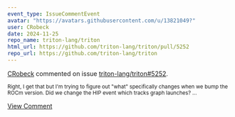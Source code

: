 ```yaml
---
event_type: IssueCommentEvent
avatar: "https://avatars.githubusercontent.com/u/13821049?"
user: CRobeck
date: 2024-11-25
repo_name: triton-lang/triton
html_url: https://github.com/triton-lang/triton/pull/5252
repo_url: https://github.com/triton-lang/triton
---
```


<a href='https://github.com/CRobeck' target='_blank'>CRobeck</a> commented on issue <a href='https://github.com/triton-lang/triton/pull/5252' target='_blank'>triton-lang/triton#5252</a>.

<small>Right, I get that but I'm trying to figure out "what" specifically changes when we bump the ROCm version. Did we change the HIP event which tracks graph launches? ...</small>

<a href='https://github.com/triton-lang/triton/pull/5252' target='_blank'>View Comment</a>